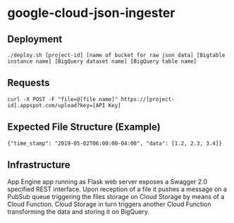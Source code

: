 # google-cloud-json-ingester

## Deployment

```
./deploy.sh [project-id] [name of bucket for raw json data] [Bigtable instance name] [BigQuery dataset name] [BigQuery table name]
```

## Requests

```
curl -X POST -F "file=@[file name]" https://[project-id].appspot.com/upload?key=[API Key]
```

## Expected File Structure (Example)

```
{"time_stamp": "2019-05-02T06:00:00-04:00", "data": [1.2, 2.3, 3.4]}

```

## Infrastructure

App Engine app running as Flask web server exposes a Swagger 2.0 specified REST interface. Upon reception of a file
it pushes a message on a PubSub queue triggering the files storage on Cloud Storage by means of a Cloud Function.
Cloud Storage in turn triggers another Cloud Function transforming the data and storing it on BigQuery.
